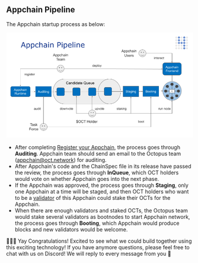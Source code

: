 ## Appchain Pipeline

The Appchain startup process as below:

![Appchain_Pipeline](./appchain_pipeline.png)

* After completing [Register your Appchain](./register.md), the process goes through **Auditing**. Appchain team should send an email to the Octopus team (appchain@oct.network) for auditing. 
* After Appchain's code and the ChainSpec file in its release have passed the review, the process goes through **InQueue**, which OCT holders would vote on whether Appchain goes into the next phase. 
* If the Appchain was approved, the process goes through **Staging**, only one Appchain at a time will be staged, and then OCT holders who want to be a [validator](../validator/guide.md) of this Appchain could stake their OCTs for the Appchain. 
* When there are enough validators and staked OCTs, the Octopus team would stake several validators as bootnodes to start Appchain network, the process goes through **Booting**, which Appchain would produce blocks and new validators would be welcome.

🎉🎉🎉 Yay Congratulations! Excited to see what we could build together using this exciting technology! If you have anymore questions, please feel free to chat with us on Discord! We will reply to every message from you 🤟
